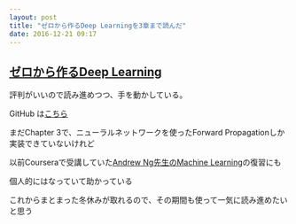 ```yaml
---
layout: post
title: "ゼロから作るDeep Learningを3章まで読んだ"
date: 2016-12-21 09:17
---
```


## [ゼロから作るDeep Learning](http://amzn.asia/2glBVkK)

評判がいいので読み進めつつ、手を動かしている。

GitHub は[こちら](https://github.com/jarinosuke/zero_deeplearning)

まだChapter 3で、ニューラルネットワークを使ったForward Propagationしか実装できていないけれど

以前Courseraで受講していた[Andrew Ng先生のMachine Learning](https://www.coursera.org/learn/machine-learning/home/welcome)の復習にも

個人的にはなっていて助かっている

これからまとまった冬休みが取れるので、その期間も使って一気に読み進めたいと思う

